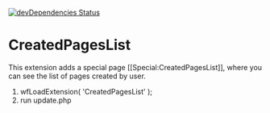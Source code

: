 [![devDependencies Status](https://david-dm.org/wikimedia/mediawiki-extensions-CreatedPagesList/dev-status.svg)](https://david-dm.org/wikimedia/mediawiki-extensions-CreatedPagesList?type=dev)

CreatedPagesList
====================

This extension adds a special page [[Special:CreatedPagesList]],
where you can see the list of pages created by user.

1) wfLoadExtension( 'CreatedPagesList' );
2) run update.php
